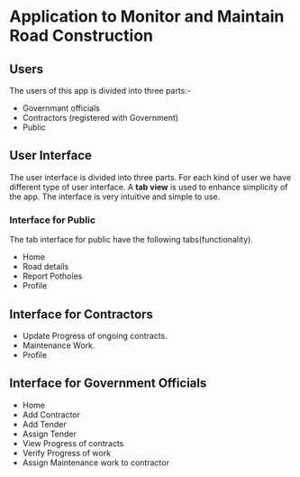 # Application to Monitor and Maintain Road Construction

## Users
The users of this app is divided into three parts:-
- Governmant officials
- Contractors (registered with Government)
- Public

## User Interface
The user interface is divided into three parts. For each kind of user we have different type of user interface. A **tab view** is used to enhance simplicity of the app. The interface is very intuitive and simple to use. 

### Interface for Public
The tab interface for public have the following tabs(functionality).
- Home
- Road details
- Report Potholes
- Profile

## Interface for Contractors
- Update Progress of ongoing contracts.
- Maintenance Work.
- Profile

## Interface for Government Officials
- Home
- Add Contractor
- Add Tender
- Assign Tender
- View Progress of contracts
- Verify Progress of work
- Assign Maintenance work to contractor
